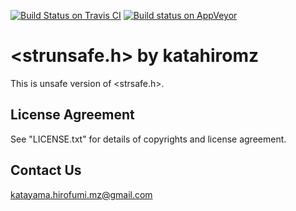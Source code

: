 [![Build Status on Travis CI](https://travis-ci.org/katahiromz/strunsafe.svg?branch=master)](https://travis-ci.org/katahiromz/strunsafe)
[![Build status on AppVeyor](https://ci.appveyor.com/api/projects/status/sny6gfdyoe28tcvu?svg=true)](https://ci.appveyor.com/project/katahiromz/strunsafe)

# <strunsafe.h> by katahiromz

This is unsafe version of <strsafe.h>.

## License Agreement

See "LICENSE.txt" for details of copyrights and license agreement.

## Contact Us

katayama.hirofumi.mz@gmail.com
